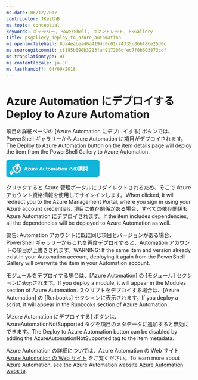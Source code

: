 ```yaml
---
ms.date: 06/12/2017
contributor: JKeithB
ms.topic: conceptual
keywords: ギャラリー, PowerShell, コマンドレット, PSGallery
title: psgallery_deploy_to_azure_automation
ms.openlocfilehash: 8da4eabead6a419dc0c01c74335c06bf8be25d0c
ms.sourcegitcommit: cf195b090b3223fa4917206dfec7f0b603873cdf
ms.translationtype: HT
ms.contentlocale: ja-JP
ms.lasthandoff: 04/09/2018
---
```

<a name="deploy-to-azure-automation"></a><span data-ttu-id="a59f8-103">Azure Automation にデプロイする</span><span class="sxs-lookup"><span data-stu-id="a59f8-103">Deploy to Azure Automation</span></span>
===========================

<span data-ttu-id="a59f8-104">項目の詳細ページの [Azure Automation にデプロイする] ボタンでは、PowerShell ギャラリーから Azure Automation に項目がデプロイされます。</span><span class="sxs-lookup"><span data-stu-id="a59f8-104">The Deploy to Azure Automation button on the item details page will deploy the item from the PowerShell Gallery to Azure Automation.</span></span>

![[Azure Automation にデプロイする] ボタン](Images/DeployToAzureAutomationButton.png)

<span data-ttu-id="a59f8-106">クリックすると Azure 管理ポータルにリダイレクトされるため、そこで Azure アカウント資格情報を使用してサインインします。</span><span class="sxs-lookup"><span data-stu-id="a59f8-106">When clicked, it will redirect you to the Azure Management Portal, where you sign in using your Azure account credentials.</span></span>
<span data-ttu-id="a59f8-107">項目に依存関係がある場合、すべての依存関係も Azure Automation にデプロイされます。</span><span class="sxs-lookup"><span data-stu-id="a59f8-107">If the item includes dependencies, all the dependencies will be deployed to Azure Automation as well.</span></span>

<span data-ttu-id="a59f8-108">警告: Automation アカウントに既に同じ項目とバージョンがある場合、PowerShell ギャラリーからこれを再度デプロイすると、Automation アカウントの項目が上書きされます。</span><span class="sxs-lookup"><span data-stu-id="a59f8-108">WARNING:  If the same item and version already exist in your Automation account, deploying it again from the PowerShell Gallery will overwrite the item in your Automation account.</span></span>

<span data-ttu-id="a59f8-109">モジュールをデプロイする場合は、[Azure Automation] の [モジュール] セクションに表示されます。</span><span class="sxs-lookup"><span data-stu-id="a59f8-109">If you deploy a module, it will appear in the Modules section of Azure Automation.</span></span>  <span data-ttu-id="a59f8-110">スクリプトをデプロイする場合は、[Azure Automation] の [Runbooks] セクションに表示されます。</span><span class="sxs-lookup"><span data-stu-id="a59f8-110">If you deploy a script, it will appear in the Runbooks section of Azure Automation.</span></span>

<span data-ttu-id="a59f8-111">[Azure Automation にデプロイする] ボタンは、AzureAutomationNotSupported タグを項目のメタデータに追加すると無効にできます。</span><span class="sxs-lookup"><span data-stu-id="a59f8-111">The Deploy to Azure Automation button can be disabled by adding the AzureAutomationNotSupported tag to the item metadata.</span></span>

<span data-ttu-id="a59f8-112">Azure Automation の詳細については、Azure Automation の Web サイト [Azure Automation の Web サイト](http://azure.microsoft.com/services/automation/) をご覧ください。</span><span class="sxs-lookup"><span data-stu-id="a59f8-112">To learn more about Azure Automation, see the Azure Automation website [Azure Automation website](http://azure.microsoft.com/services/automation/).</span></span>